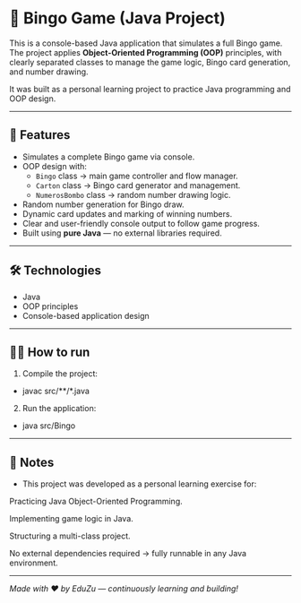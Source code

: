# 🎱 Bingo Game (Java Project)

This is a console-based Java application that simulates a full Bingo game.  
The project applies **Object-Oriented Programming (OOP)** principles, with clearly separated classes to manage the game logic, Bingo card generation, and number drawing.

It was built as a personal learning project to practice Java programming and OOP design.

---

## 🚀 Features

- Simulates a complete Bingo game via console.
- OOP design with:
  - `Bingo` class → main game controller and flow manager.
  - `Carton` class → Bingo card generator and management.
  - `NumerosBombo` class → random number drawing logic.
- Random number generation for Bingo draw.
- Dynamic card updates and marking of winning numbers.
- Clear and user-friendly console output to follow game progress.
- Built using **pure Java** — no external libraries required.

---

## 🛠️ Technologies

- Java
- OOP principles
- Console-based application design

---

## 🏃‍♂️ How to run

1. Compile the project:
-  javac src/**/*.java

2. Run the application:
-  java src/Bingo

---

## 📝 Notes
-  This project was developed as a personal learning exercise for:

Practicing Java Object-Oriented Programming.

Implementing game logic in Java.

Structuring a multi-class project.

No external dependencies required → fully runnable in any Java environment.

---
<em>Made with ❤️ by EduZu — continuously learning and building!</em>
```bash
